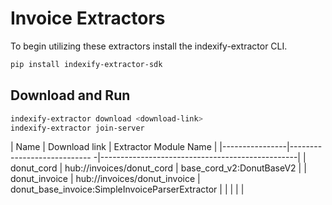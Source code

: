 # Invoice Extractors

To begin utilizing these extractors install the indexify-extractor CLI.

```bash
pip install indexify-extractor-sdk
```

## Download and Run
```bash
indexify-extractor download <download-link>
indexify-extractor join-server
```

| Name           | Download link                | Extractor Module Name                           |
|----------------|---------------------------- -|-------------------------------------------------|
| donut_cord     | hub://invoices/donut_cord    | base_cord_v2:DonutBaseV2                        |
| donut_invoice  | hub://invoices/donut_invoice | donut_base_invoice:SimpleInvoiceParserExtractor |
|                |                              |                                                 |

